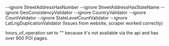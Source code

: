 --ignore StreetAddressHasNumber --ignore StreetAddressHasStateName --ignore GeoConsistencyValidator --ignore CountryValidator --ignore CountValidator --ignore StateLevelCountValidator --ignore LatLngDuplicationValidator (Issues from website, scraper worked correctly)

hours_of_operation set to "<INACCESSIBLE>" because it's not available via the api and has over 900 POI pages.
